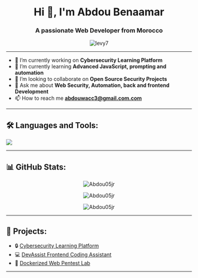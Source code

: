 <h1 align="center">Hi 👋, I'm Abdou Benaamar</h1>
<h3 align="center">A passionate Web Developer from Morocco</h3>

<p align="center">
  <img src="https://komarev.com/ghpvc/?username=levy7&label=Profile%20views&color=0e75b6&style=flat" alt="levy7" />
</p>

---

- 🔭 I’m currently working on **Cybersecurity Learning Platform**
- 🌱 I’m currently learning **Advanced JavaScript, prompting and automation**
- 👯 I’m looking to collaborate on **Open Source Security Projects**
- 💬 Ask me about **Web Security, Automation, back and frontend Development**
- 📫 How to reach me **abdouwacc3@gmail.com.com**

---

## 🛠️ Languages and Tools:

<p align="left">
  <img src="https://skillicons.dev/icons?i=html,css,js,react,nodejs,python,docker,linux,kali,c,django" />
</p>

---

## 📊 GitHub Stats:

<p align="center">
  <img src="https://github-readme-stats.vercel.app/api?username=Abdou05jr&show_icons=true&theme=radical" alt="Abdou05jr" />
</p>

<p align="center">
  <img src="https://github-readme-streak-stats.herokuapp.com/?user=Abdou05jr&theme=radical" alt="Abdou05jr" />
</p>

<p align="center">
  <img src="https://github-readme-stats.vercel.app/api/top-langs/?username=Abdou05jr&layout=compact&theme=radical" alt="Abdou05jr" />
</p>

---

## 🚀 Projects:

- 🔒 [Cybersecurity Learning Platform](https://github.com/Abdou05jr/cybersecurity-platform)
- 💻 [DevAssist Frontend Coding Assistant](https://github.com/Abdou05jr/devassist)
- 🐳 [Dockerized Web Pentest Lab](https://github.com/Abdou05jr/docker-pentest-lab)

---
